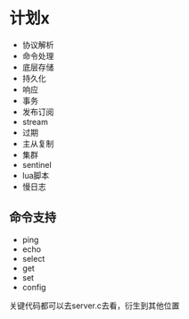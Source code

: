 # 计划x
- 协议解析
- 命令处理
- 底层存储
- 持久化
- 响应
- 事务
- 发布订阅
- stream
- 过期
- 主从复制
- 集群
- sentinel
- lua脚本
- 慢日志

## 命令支持
- ping
- echo
- select
- get
- set
- config


关键代码都可以去server.c去看，衍生到其他位置
